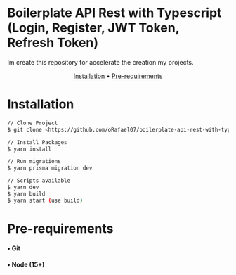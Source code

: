 # Boilerplate API Rest with Typescript (Login, Register, JWT Token, Refresh Token)

Im create this repository for accelerate the creation my projects.

<p align="center">
  <a href="#installation">Installation</a> • 
  <a href="#pre-requirements">Pre-requirements</a>
</p>

# Installation

```bash
// Clone Project
$ git clone <https://github.com/oRafael07/boilerplate-api-rest-with-typescript>
```

```bash
// Install Packages
$ yarn install
```
```bash
// Run migrations
$ yarn prisma migration dev
```
```bash
// Scripts available
$ yarn dev
$ yarn build
$ yarn start (use build)
```

# Pre-requirements

#### • Git
#### • Node (15+)
